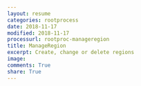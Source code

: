 ```yaml
---
layout: resume
categories: rootprocess
date: 2018-11-17
modified: 2018-11-17
processurl: rootproc-manageregion
title: ManageRegion
excerpt: Create, change or delete regions
image: 
comments: True
share: True
---
```

